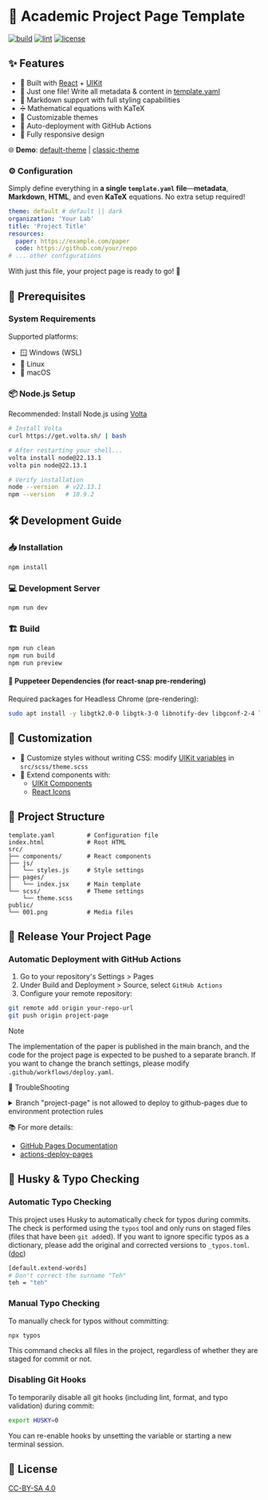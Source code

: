 # 🎨 Academic Project Page Template

[![build](https://github.com/denkiwakame/academic-project-template/actions/workflows/build.yaml/badge.svg)](https://github.com/denkiwakame/academic-project-template/actions/workflows/build.yaml) [![lint](https://github.com/denkiwakame/academic-project-template/actions/workflows/lint.yaml/badge.svg)](https://github.com/denkiwakame/academic-project-template/actions/workflows/lint.yaml)
[![license](https://img.shields.io/badge/LICENSE-CC--BY--SA4.0-important.svg)](https://creativecommons.org/licenses/by-sa/4.0/)

## ✨ Features

- 🚀 Built with [React](https://react.dev/) + [UIKit](https://getuikit.com/)
- 📝 Just one file! Write all metadata & content in [template.yaml](template.yaml)
- 📝 Markdown support with full styling capabilities
- ➗ Mathematical equations with KaTeX
- 🎨 Customizable themes
- 🔄 Auto-deployment with GitHub Actions
- 📱 Fully responsive design

🌐 **Demo**: [default-theme](https://denkiwakame.github.io/academic-project-template) | [classic-theme](https://github.com/user-attachments/assets/b8bc1e19-01b1-41a8-aff7-69047bb6ece2)

### ⚙️ Configuration

Simply define everything in **a single `template.yaml` file**—**metadata**, **Markdown**, **HTML**, and even **KaTeX** equations. No extra setup required!

```yaml
theme: default # default || dark
organization: 'Your Lab'
title: 'Project Title'
resources:
  paper: https://example.com/paper
  code: https://github.com/your/repo
# ... other configurations
```
With just this file, your project page is ready to go! 🚀

## 🚦 Prerequisites

### System Requirements

Supported platforms:

- 🪟 Windows (WSL)
- 🐧 Linux
- 🍎 macOS

### 📦 Node.js Setup

Recommended: Install Node.js using [Volta](https://volta.sh/)

```bash
# Install Volta
curl https://get.volta.sh/ | bash

# After restarting your shell...
volta install node@22.13.1
volta pin node@22.13.1

# Verify installation
node --version  # v22.13.1
npm --version   # 10.9.2
```

## 🛠️ Development Guide

### 📥 Installation

```sh
npm install
```

### 💻 Development Server

```sh
npm run dev
```

### 🏗️ Build

```sh
npm run clean
npm run build
npm run preview
```

#### 🤖 Puppeteer Dependencies (for react-snap pre-rendering)

Required packages for Headless Chrome (pre-rendering):

```bash
sudo apt install -y libgtk2.0-0 libgtk-3-0 libnotify-dev libgconf-2-4 libnss3 libxss1 libasound2 libxtst6 xauth xvfb libgbm-dev fonts-ipafont
```

## 🎨 Customization

- 💅 Customize styles without writing CSS: modify [UIKit variables](https://github.com/uikit/uikit/blob/develop/src/scss/variables.scss) in `src/scss/theme.scss`
- 🧩 Extend components with:
  - [UIKit Components](https://getuikit.com/docs/introduction)
  - [React Icons](https://react-icons.github.io/react-icons/)

## 📁 Project Structure

```
template.yaml         # Configuration file
index.html            # Root HTML
src/
├── components/       # React components
├── js/
│   └── styles.js     # Style settings
├── pages/
│   └── index.jsx     # Main template
└── scss/             # Theme settings
    └── theme.scss
public/
└── 001.png           # Media files
```

## 🚀 Release Your Project Page

### Automatic Deployment with GitHub Actions

1. Go to your repository's Settings > Pages
2. Under Build and Deployment > Source, select `GitHub Actions`
3. Configure your remote repository:

```bash
git remote add origin your-repo-url
git push origin project-page
```

> [!NOTE]
> The implementation of the paper is published in the main branch, and the code for the project page is expected to be pushed to a separate branch.
> If you want to change the branch settings, please modify `.github/workflows/deploy.yaml`.

🚨 TroubleShooting

<details>
<summary>Branch "project-page" is not allowed to deploy to github-pages due to environment protection rules</summary>
Navigate to Settings > Environments > github-pages > 🗑️
or set rules properly (add `project-page` to deployable branch).
https://docs.github.com/ja/actions/managing-workflow-runs-and-deployments/managing-deployments/managing-environments-for-deployment#deployment-protection-rules
  
![image](https://github.com/user-attachments/assets/ddaa751d-cedc-4665-86a1-8afd88e04e52)

</details>

📚 For more details:

- [GitHub Pages Documentation](https://docs.github.com/pages/getting-started-with-github-pages/configuring-a-publishing-source-for-your-github-pages-site)
- [actions-deploy-pages](https://github.com/actions/deploy-pages)

## 🐶 Husky & Typo Checking

### Automatic Typo Checking

This project uses Husky to automatically check for typos during commits. The check is performed using the `typos` tool and only runs on staged files (files that have been `git add`ed).
If you want to ignore specific typos as a dictionary, please add the original and corrected versions to `_typos.toml`. ([doc](https://github.com/crate-ci/typos/tree/master?tab=readme-ov-file#false-positives))


```bash
[default.extend-words]
# Don't correct the surname "Teh"
teh = "teh"
```

### Manual Typo Checking

To manually check for typos without committing:

```bash
npx typos
```

This command checks all files in the project, regardless of whether they are staged for commit or not.

### Disabling Git Hooks

To temporarily disable all git hooks (including lint, format, and typo validation) during commit:

```bash
export HUSKY=0
```

You can re-enable hooks by unsetting the variable or starting a new terminal session.

## 📄 License

[CC-BY-SA 4.0](https://creativecommons.org/licenses/by-sa/4.0/)

